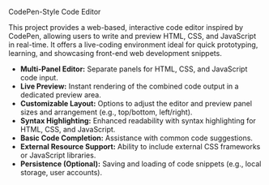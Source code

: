 CodePen-Style Code Editor

This project provides a web-based, interactive code editor inspired by CodePen, allowing users to write and preview HTML, CSS, and JavaScript in real-time. It offers a live-coding environment ideal for quick prototyping, learning, and showcasing front-end web development snippets.

-   **Multi-Panel Editor:** Separate panels for HTML, CSS, and JavaScript code input.
-   **Live Preview:** Instant rendering of the combined code output in a dedicated preview area.
-   **Customizable Layout:** Options to adjust the editor and preview panel sizes and arrangement (e.g., top/bottom, left/right).
-   **Syntax Highlighting:** Enhanced readability with syntax highlighting for HTML, CSS, and JavaScript.
-   **Basic Code Completion:** Assistance with common code suggestions.
-   **External Resource Support:** Ability to include external CSS frameworks or JavaScript libraries.
-   **Persistence (Optional):** Saving and loading of code snippets (e.g., local storage, user accounts).